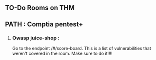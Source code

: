 ## TO-Do Rooms on THM

## PATH : Comptia pentest+

1. ### Owasp juice-shop : 
    Go to the endpoint /#/score-board. This is a list of vulnerabilities that weren't covered in the room. Make sure to do it!!!! 

